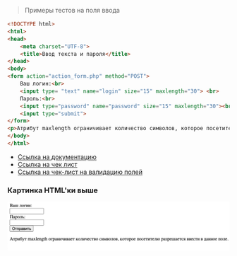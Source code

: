 >  Примеры тестов на поля ввода
```html
<!DOCTYPE html>
<html>
<head>
    <meta charset="UTF-8">
    <title>Ввод текста и пароля</title>
</head>
<body>
<form action="action_form.php" method="POST">
    Ваш логин:<br>
    <input type= "text" name="login" size="15" maxlength="30"> <br>
    Пароль:<br>
    <input type="password" name="password" size="15" maxlength="30"><br>
    <input type="submit">
</form>
<p>Атрибут maxlength ограничивает количество символов, которое посетителю разрешается ввести в данное поле.</p>
</body>
</html>
```

* [Ссылка на документацию](./Document.md)
* [Ссылка на чек лист](./check-lists.md)
* [Ссылка на чек-лист на валидацию полей](./MyValidation.md)

### Картинка HTML'ки выше

![Подпись](./images/windows.png)


